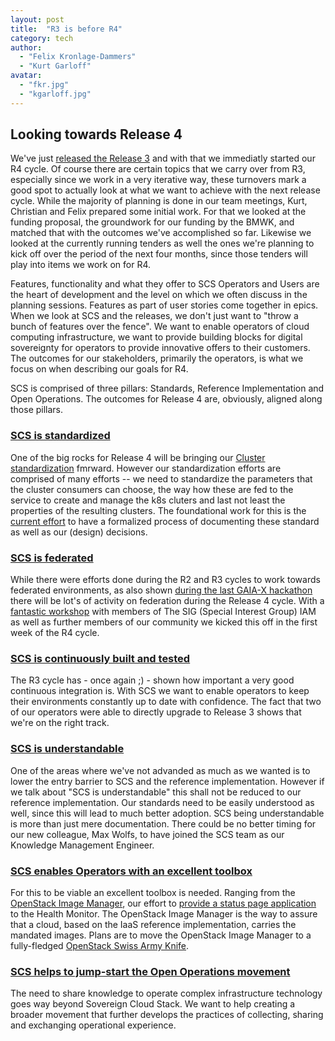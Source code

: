 ```yaml
---
layout: post
title:  "R3 is before R4"
category: tech
author:
  - "Felix Kronlage-Dammers"
  - "Kurt Garloff"
avatar:
  - "fkr.jpg"
  - "kgarloff.jpg"
---
```


## Looking towards Release 4

We've just [released the Release 3](https://scs.community/release/2022/09/21/release3/) and with that we immediatly started our R4 cycle.
Of course there are certain topics that we carry over from R3, especially since we work in a very iterative way, these turnovers mark a good spot to actually look at what we want to achieve with the next release cycle. While the majority of planning is done in our team meetings, Kurt, Christian and Felix prepared some initial work.
For that we looked at the funding proposal, the groundwork for our funding by the BMWK, and matched that with the outcomes we've accomplished so far. Likewise we looked at the currently running tenders as well the ones we're planning to kick off over the period of the next four months, since those tenders will play into items we work on for R4.

Features, functionality and what they offer to SCS Operators and Users are the heart of development and the level on which we often discuss in the planning sessions. Features as part of user stories come together in epics.
When we look at SCS and the releases, we don't just want to "throw a bunch of features over the fence". We want to enable operators of cloud computing infrastructure, we want to provide building blocks for digital sovereignty for operators to provide innovative offers to their customers. The outcomes for our stakeholders, primarily the operators, is what we focus on when describing our goals for R4.

SCS is comprised of three pillars: Standards, Reference Implementation and Open Operations. The outcomes for Release 4 are, obviously, aligned along those pillars.

### [SCS is standardized](https://github.com/orgs/SovereignCloudStack/projects/6/views/23)

One of the big rocks for Release 4 will be bringing our [Cluster standardization](https://github.com/SovereignCloudStack/issues/issues/181) fmrward. However our standardization efforts are comprised of many efforts -- we need to standardize the parameters that the cluster consumers can choose, the way how these are fed to the service to create and manage the k8s cluters and last not least the properties of the resulting clusters. The foundational work for this is the [current effort](https://github.com/SovereignCloudStack/Docs/pull/143) to have a formalized process of documenting these standard as well as our (design) decisions.

### [SCS is federated](https://github.com/orgs/SovereignCloudStack/projects/6/views/18)

While there were efforts done during the R2 and R3 cycles to work towards federated environments, as also shown [during the last GAIA-X hackathon](https://scs.community/2022/09/28/gaia-x-hackathon-5/) there will be lot's of activity on federation during the Release 4 cycle. With a [fantastic workshop](https://input.osb-alliance.de/p/2022-10-scs-iam-workshop) with members of The SIG (Special Interest Group) IAM as well as further members of our community we kicked this off in the first week of the R4 cycle.

### [SCS is continuously built and tested](https://github.com/orgs/SovereignCloudStack/projects/6/views/21)

The R3 cycle has - once again ;) - shown how important a very good continuous integration is. With SCS we want to enable operators to keep their environments constantly up to date with confidence.
The fact that two of our operators were able to directly upgrade to Release 3 shows that we're on the right track.

### [SCS is understandable](https://github.com/orgs/SovereignCloudStack/projects/6/views/22)

One of the areas where we've not advanded as much as we wanted is to lower the entry barrier to SCS and the reference implementation. However if we talk about "SCS is understandable" this shall not be reduced to our reference implementation. Our standards need to be easily understood as well, since this will lead to much better adoption. SCS being understandable is more than just mere documentation. There could be no better timing for our new colleague, Max Wolfs, to have joined the SCS team as our Knowledge Management Engineer.

### [SCS enables Operators with an excellent toolbox](https://github.com/orgs/SovereignCloudStack/projects/6/views/20)

For this to be viable an excellent toolbox is needed. Ranging from the [OpenStack Image Manager](https://github.com/osism/openstack-image-manager), our effort to [provide a status page application](https://github.com/SovereignCloudStack/issues/issues/123) to the Health Monitor.
The OpenStack Image Manager is the way to assure that a cloud, based on the IaaS reference implementation, carries the mandated images. Plans are to move the OpenStack Image Manager to a fully-fledged [OpenStack Swiss Army Knife](https://github.com/osism/issues/issues/317).

### [SCS helps to jump-start the Open Operations movement](https://github.com/SovereignCloudStack/open-operations-manifesto)

The need to share knowledge to operate complex infrastructure technology goes way beyond Sovereign Cloud Stack.
We want to help creating a broader movement that further develops the practices of collecting, sharing and exchanging operational experience.
